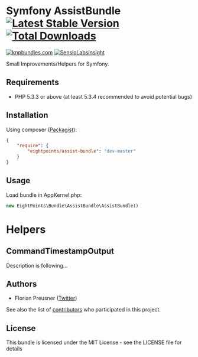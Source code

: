 Symfony AssistBundle [![Latest Stable Version](https://poser.pugx.org/eightpoints/assist-bundle/v/stable.png)](https://packagist.org/packages/eightpoints/assist-bundle) [![Total Downloads](https://poser.pugx.org/eightpoints/assist-bundle/downloads.png)](https://packagist.org/packages/eightpoints/assist-bundle)
====================
[![knpbundles.com](http://knpbundles.com/8p/AssistBundle/badge)](http://knpbundles.com/8p/AssistBundle)
[![SensioLabsInsight](https://insight.sensiolabs.com/projects/b10eced0-9f76-4098-b43e-d4b74ef28174/big.png)](https://insight.sensiolabs.com/projects/b10eced0-9f76-4098-b43e-d4b74ef28174)

Small Improvements/Helpers for Symfony.

Requirements
------------
 - PHP 5.3.3 or above (at least 5.3.4 recommended to avoid potential bugs)
 
Installation
------------
Using composer ([Packagist][1]):

``` json
{
    "require": {
        "eightpoints/assist-bundle": "dev-master"
    }
}
```


Usage
-----
Load bundle in AppKernel.php:
``` php
new EightPoints\Bundle\AssistBundle\AssistBundle()
```


Helpers
=======

CommandTimestampOutput
----------------------
Description is following...


Authors
-------
 - Florian Preusner ([Twitter][2])

See also the list of [contributors][3] who participated in this project.


License
-------
This bundle is licensed under the MIT License - see the LICENSE file for details


[1]: https://packagist.org/packages/eightpoints/assist-bundle
[2]: http://twitter.com/floeH
[3]: https://github.com/8p/GuzzleBundle/graphs/contributors
